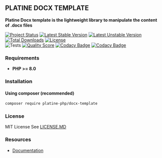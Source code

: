 ## PLATINE DOCX TEMPLATE
**Platine Docx template is the lightweight library to manipulate the content of .docx files**

[![Project Status](http://opensource.box.com/badges/active.svg)](http://opensource.box.com/badges)
[![Latest Stable Version](https://poser.pugx.org/platine-php/docx-template/v)](https://packagist.org/packages/platine-php/docx-template)
[![Latest Unstable Version](https://poser.pugx.org/platine-php/docx-template/v/unstable)](https://packagist.org/packages/platine-php/docx-template)
[![Total Downloads](https://poser.pugx.org/platine-php/docx-template/downloads)](https://packagist.org/packages/platine-php/docx-template)
[![License](https://poser.pugx.org/platine-php/docx-template/license)](https://packagist.org/packages/platine-php/docx-template)  
![Tests](https://github.com/platine-php/docx-template/actions/workflows/ci.yml/badge.svg)
[![Quality Score](https://img.shields.io/scrutinizer/g/platine-php/docx-template.svg?style=flat-square)](https://scrutinizer-ci.com/g/platine-php/docx-template)
[![Codacy Badge](https://app.codacy.com/project/badge/Grade/0dfda306986246fe98b4be90bfec33a8)](https://app.codacy.com/gh/platine-php/docx-template/dashboard?utm_source=gh&utm_medium=referral&utm_content=&utm_campaign=Badge_grade)
[![Codacy Badge](https://app.codacy.com/project/badge/Coverage/0dfda306986246fe98b4be90bfec33a8)](https://app.codacy.com/gh/platine-php/docx-template/dashboard?utm_source=gh&utm_medium=referral&utm_content=&utm_campaign=Badge_coverage)

### Requirements 
- **PHP >= 8.0** 

### Installation
#### Using composer (recommended)
```bash
composer require platine-php/docx-template
```

### License
MIT License See [LICENSE.MD](LICENSE.MD)

### Resources
- [Documentation](https://docs.platine-php.com/packages/docx-template)
